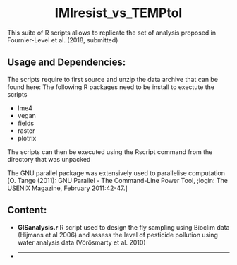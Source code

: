 <h1 align="center">IMIresist_vs_TEMPtol</h1>
This suite of R scripts allows to replicate the set of analysis proposed in Fournier-Level et al. (2018, submitted)

## Usage and Dependencies:
The scripts require to first source and unzip the data archive that can be found here: 
The following R packages need to be install to exectute the scripts
- lme4
- vegan
- fields
- raster
- plotrix

The scripts can then be executed using the Rscript command from the directory that was unpacked

The GNU parallel package was extensively used to parallelise computation [O. Tange (2011): GNU Parallel - The Command-Line Power Tool,
;login: The USENIX Magazine, February 2011:42-47.]

## Content:

- **GISanalysis.r**
  R script used to design the fly sampling using Bioclim data (Hijmans et al 2006) and assess the level of pesticide pollution using water analysis data (Vörösmarty et al. 2010)
  
- ****

